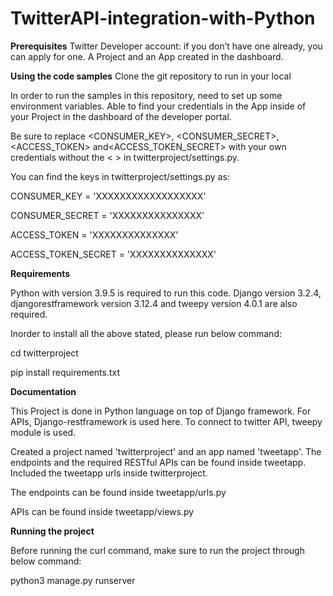 # TwitterAPI-integration-with-Python

**Prerequisites**
Twitter Developer account: if you don’t have one already, you can apply for one.
A Project and an App created in the dashboard.

**Using the code samples**
Clone the git repository to run in your local

In order to run the samples in this repository, need to set up some environment variables. Able to find your credentials in the App inside of your Project in the dashboard of the developer portal.

Be sure to replace <CONSUMER_KEY>, <CONSUMER_SECRET>, <ACCESS_TOKEN> and<ACCESS_TOKEN_SECRET> with your own credentials without the < > in twitterproject/settings.py.

You can find the keys in twitterproject/settings.py as:

CONSUMER_KEY = 'XXXXXXXXXXXXXXXXXX'

CONSUMER_SECRET = 'XXXXXXXXXXXXXXX'

ACCESS_TOKEN = 'XXXXXXXXXXXXXX'

ACCESS_TOKEN_SECRET = 'XXXXXXXXXXXXXX'

**Requirements**

Python with version 3.9.5 is required to run this code. Django version 3.2.4, djangorestframework version 3.12.4 and tweepy version 4.0.1 are also required.

Inorder to install all the above stated, please run below command:

cd twitterproject

pip install requirements.txt

**Documentation**

This Project is done in Python language on top of Django framework. For APIs, Django-restframework is used here. To connect to twitter API, tweepy module is used.

Created a project named 'twitterproject' and an app named 'tweetapp'. The endpoints and the required RESTful APIs can be found inside tweetapp. Included the tweetapp urls inside twitterproject.

The endpoints can be found inside tweetapp/urls.py

APIs can be found inside tweetapp/views.py

**Running the project**

Before running the curl command, make sure to run the project through below command:

python3 manage.py runserver


